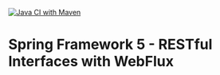 [![Java CI with Maven](https://github.com/Dwanford/spring5-webflux-rest/actions/workflows/maven.yml/badge.svg?branch=master)](https://github.com/Dwanford/spring5-webflux-rest/actions/workflows/maven.yml)

# Spring Framework 5 - RESTful Interfaces with WebFlux
